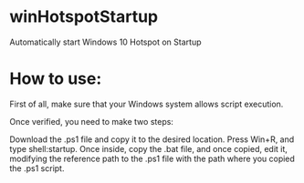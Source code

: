 # winHotspotStartup
 Automatically start Windows 10 Hotspot on Startup

# How to use:
 First of all, make sure that your Windows system allows script execution.

 Once verified, you need to make two steps:

 Download the .ps1 file and copy it to the desired location.
 Press Win+R, and type shell:startup. Once inside, copy the .bat file, and once copied, edit it, modifying the reference path to the .ps1 file with the path where you copied the .ps1 script.
